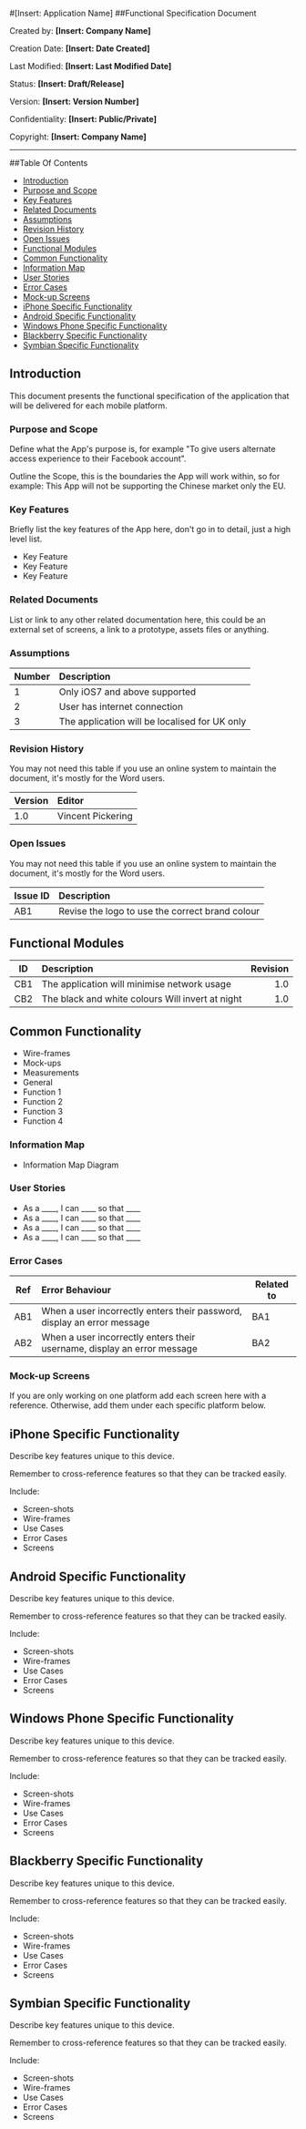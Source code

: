 #[Insert: Application Name]
##Functional Specification Document

Created by: **[Insert: Company Name]**

Creation Date: **[Insert: Date Created]**

Last Modified: **[Insert: Last Modified Date]**

Status: **[Insert: Draft/Release]**

Version: **[Insert: Version Number]**

Confidentiality: **[Insert: Public/Private]**

Copyright: **[Insert: Company Name]**

---

##Table Of Contents

-  [Introduction](#intro)
-  [Purpose and Scope](#purpose)
-  [Key Features](#keyfeatures)
-  [Related Documents](#relateddocs)
-  [Assumptions](#assumptions)
-  [Revision History](#revisionhistory)
-  [Open Issues](#openissues)
-  [Functional Modules](#functionalmodules)
-  [Common Functionality](#commonfunctionality)
-  [Information Map](#infomap)
-  [User Stories](#userstories)
-  [Error Cases](#errorcases)
-  [Mock-up Screens](#mocks)
-  [iPhone Specific Functionality](#iphone)
-  [Android Specific Functionality](#android)
-  [Windows Phone Specific Functionality](#windows)
-  [Blackberry Specific Functionality](#blackberry)
-  [Symbian Specific Functionality](#symbian)

## <a name="intro"></a>Introduction

This document presents the functional specification of the application that will be delivered for each mobile platform.

### <a name="purpose"></a>Purpose and Scope

Define what the App's purpose is, for example "To give users alternate access experience to their Facebook account".

Outline the Scope, this is the boundaries the App will work within, so for example: This App will not be supporting the Chinese market only the EU.

### <a name="keyfeatures"></a>Key Features

Briefly list the key features of the App here, don't go in to detail, just a high level list.

-  Key Feature 
-  Key Feature 
-  Key Feature 

### <a name="relateddocs"></a>Related Documents

List or link to any other related documentation here, this could be an external set of screens, a link to a prototype, assets files or anything.

### <a name="assumptions"></a>Assumptions

| Number | Description                                          |
| -------|:-----------------------------------------------------|
| 1      | Only iOS7 and above supported                        |
| 2      | User has internet connection                         |
| 3      | The application will be localised for UK only        |


### <a name="revisionhistory"></a>Revision History

You may not need this table if you use an online system to maintain the document, it's mostly for the Word users.

| Version  | Editor                                               |
| ---------|:-----------------------------------------------------|
| 1.0      | Vincent Pickering                                    |


### <a name="openissues"></a>Open Issues

You may not need this table if you use an online system to maintain the document, it's mostly for the Word users.

| Issue ID  | Description                                          |
| ----------|:-----------------------------------------------------|
| AB1       | Revise the logo to use the correct brand colour      |

## <a name="functionalmodules"></a>Functional Modules

| ID     | Description                                       | Revision  |
| -------|:--------------------------------------------------| ---------:|
| CB1    | The application will minimise network usage       | 1.0       |
| CB2    | The black and white colours Will invert at night  | 1.0       |


## <a name="commonfunctionality"></a>Common Functionality

-  Wire-frames
-  Mock-ups
-  Measurements
-  General
-  Function 1
-  Function 2
-  Function 3
-  Function 4

### <a name="infomap"></a>Information Map

- Information Map Diagram

### <a name="userstories"></a>User Stories

-  As a ____, I can ____ so that ____
-  As a ____, I can ____ so that ____
-  As a ____, I can ____ so that ____
-  As a ____, I can ____ so that ____

### <a name="errorcases"></a>Error Cases

| Ref       | Error Behaviour                                                             | Related to |
| ----------|:----------------------------------------------------------------------------| -----------|
| AB1       | When a user incorrectly enters their password, display an error message     | BA1        |
| AB2       | When a user incorrectly enters their username, display an error message     | BA2        |

### <a name="mocks"></a>Mock-up Screens

If you are only working on one platform add each screen here with a reference. Otherwise, add them under each specific platform below.

## <a name="iphone"></a>iPhone Specific Functionality

Describe key features unique to this device.

Remember to cross-reference features so that they can be tracked easily.

Include:

-  Screen-shots 
-  Wire-frames
-  Use Cases
-  Error Cases 
-  Screens

## <a name="android"></a>Android Specific Functionality

Describe key features unique to this device.

Remember to cross-reference features so that they can be tracked easily.

Include:

-  Screen-shots 
-  Wire-frames
-  Use Cases
-  Error Cases 
-  Screens

## <a name="windows"></a>Windows Phone Specific Functionality

Describe key features unique to this device.

Remember to cross-reference features so that they can be tracked easily.

Include:

-  Screen-shots 
-  Wire-frames
-  Use Cases
-  Error Cases 
-  Screens

## <a name="blackberry"></a>Blackberry Specific Functionality

Describe key features unique to this device.

Remember to cross-reference features so that they can be tracked easily.

Include:

-  Screen-shots 
-  Wire-frames
-  Use Cases
-  Error Cases 
-  Screens

## <a name="symbian"></a>Symbian Specific Functionality

Describe key features unique to this device.

Remember to cross-reference features so that they can be tracked easily.

Include:

-  Screen-shots 
-  Wire-frames
-  Use Cases
-  Error Cases 
-  Screens
